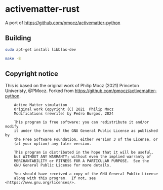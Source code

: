 # activematter-rust

A port of https://github.com/pmocz/activematter-python 

## Building

```bash
sudo apt-get install libblas-dev
```

```bash
make -B
```

## Copyright notice

This is based on the original work of Philip Mocz (2021) Princeton Univeristy,
@PMocz. Forked from https://github.com/pmocz/activematter-python.

```
    Active Matter simulation
    Original work Copyright (C) 2021  Philip Mocz
    Modifications (rewrite) by Pedro Burgos, 2024

    This program is free software: you can redistribute it and/or modify
    it under the terms of the GNU General Public License as published by
    the Free Software Foundation, either version 3 of the License, or
    (at your option) any later version.

    This program is distributed in the hope that it will be useful,
    but WITHOUT ANY WARRANTY; without even the implied warranty of
    MERCHANTABILITY or FITNESS FOR A PARTICULAR PURPOSE.  See the
    GNU General Public License for more details.

    You should have received a copy of the GNU General Public License
    along with this program.  If not, see <https://www.gnu.org/licenses/>.
```
